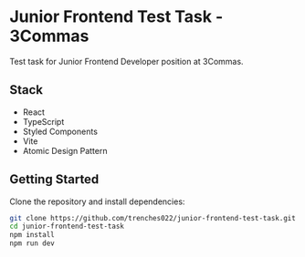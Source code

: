 # Junior Frontend Test Task - 3Commas

Test task for Junior Frontend Developer position at 3Commas.

## Stack
- React
- TypeScript
- Styled Components
- Vite
- Atomic Design Pattern

## Getting Started
Clone the repository and install dependencies:

```bash
git clone https://github.com/trenches022/junior-frontend-test-task.git
cd junior-frontend-test-task
npm install
npm run dev
